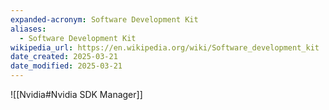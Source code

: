 ```yaml
---
expanded-acronym: Software Development Kit
aliases:
  - Software Development Kit
wikipedia_url: https://en.wikipedia.org/wiki/Software_development_kit
date_created: 2025-03-21
date_modified: 2025-03-21
---
```



![[Nvidia#Nvidia SDK Manager]]